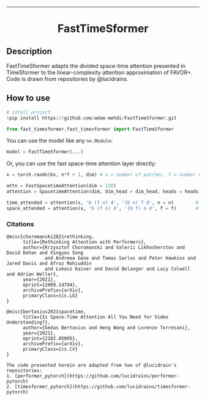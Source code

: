 ---

<div align="center">    
 
# FastTimeSformer

</div>
 
## Description   
FastTimeSformer adapts the divided space-time attention presented in TimeSformer to the linear-complexity attention approximation of FAVOR+. Code is drawn from repositories by @lucidrains.

## How to use   
```python
# intall project   
!pip install https://github.com/adam-mehdi/FastTimeSformer.git

from fast_timesformer.fast_timesformer import FastTimeSformer
```

You can use the model like any `nn.Module`:

```python
model = FastTimeSformer(...)
```

Or, you can use the fast space-time attention layer directly:

```python
x = torch.randn(bs, n*f + 1, dim) # n = number of patches, f = number of frames

attn = FastSpacetimeAttention(dim = 128)
attention = SpacetimeAttention(dim, dim_head = dim_head, heads = heads, dropout = dropout)

time_attended = attention(x, 'b (f n) d', '(b n) f d', n = n)        # attention across frames
space_attended = attention(x, 'b (f n) d', '(b f) n d', f = f)       # attention across patches
```

### Citations
```
@misc{choromanski2021rethinking,
      title={Rethinking Attention with Performers}, 
      author={Krzysztof Choromanski and Valerii Likhosherstov and David Dohan and Xingyou Song 
              and Andreea Gane and Tamas Sarlos and Peter Hawkins and Jared Davis and Afroz Mohiuddin 
              and Lukasz Kaiser and David Belanger and Lucy Colwell and Adrian Weller},
      year={2021},
      eprint={2009.14794},
      archivePrefix={arXiv},
      primaryClass={cs.LG}
}

@misc{bertasius2021spacetime,
      title={Is Space-Time Attention All You Need for Video Understanding?}, 
      author={Gedas Bertasius and Heng Wang and Lorenzo Torresani},
      year={2021},
      eprint={2102.05095},
      archivePrefix={arXiv},
      primaryClass={cs.CV}
}

The code presented herein are adapted from two of @lucidrain's repositories:
1. [performer_pytorch](https://github.com/lucidrains/performer-pytorch)
2. [timesformer_pytorch](https://github.com/lucidrains/timesformer-pytorch)

```   
